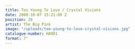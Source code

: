 ```yaml
---
title: Too Young To Love / Crystal Visions
date: 2008-10-07 15:21:00 Z
position: 28
artist: The Big Pink
image: "/uploads/too-young-to-love-crystal-visions.jpg"
catalogue-number: HA001
format: 7"
---
```


